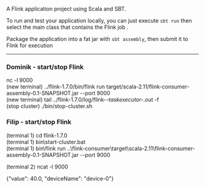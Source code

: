 A Flink application project using Scala and SBT.

To run and test your application locally, you can just execute `sbt run` then select the main class that contains the Flink job . 

Package the application into a fat jar with `sbt assembly`, then submit it to Flink for execution 

---

### Dominik - start/stop Flink
nc -l 9000  
(new terminal) ../flink-1.7.0/bin/flink run target/scala-2.11/flink-consumer-assembly-0.1-SNAPSHOT.jar --port 9000  
(new terminal) tail ../flink-1.7.0/log/flink-*-taskexecutor-*.out -f  
(stop cluster) ./bin/stop-cluster.sh  

### Filip - start/stop Flink
(terminal 1) cd flink-1.7.0  
(terminal 1) bin\start-cluster.bat  
(terminal 1) bin\flink run ..\flink-consumer\target\scala-2.11\flink-consumer-assembly-0.1-SNAPSHOT.jar --port 9000

(terminal 2) ncat -l 9000 

{"value": 40.0, "deviceName": "device-0"}
